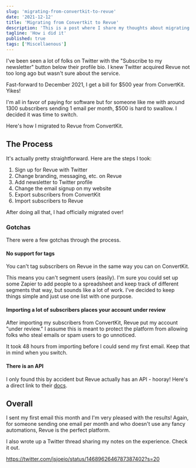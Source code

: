 ```yaml
---
slug: 'migrating-from-convertkit-to-revue'
date: '2021-12-12'
title: 'Migrating from Convertkit to Revue'
description: 'This is a post where I share my thoughts about migrating my email newsletter from ConvertKit to Revue.'
tagline: 'How i did it'
published: true
tags: ['Miscellaenous']
---
```


I've been seen a lot of folks on Twitter with the "Subscribe to my newsletter" button below their profile bio. I knew Twitter acquired Revue not too long ago but wasn't sure about the service.

Fast-forward to December 2021, I get a bill for $500 year from ConvertKit. Yikes!

I'm all in favor of paying for software but for someone like me with around 1300 subscribers sending 1 email per month, $500 is hard to swallow. I decided it was time to switch.

Here's how I migrated to Revue from ConvertKit.

## The Process

It's actually pretty straightforward. Here are the steps I took:

1. Sign up for Revue with Twitter
2. Change branding, messaging, etc. on Revue
3. Add newsletter to Twitter profile
4. Change the email signup on my website
5. Export subscribers from ConvertKit
6. Import subscribers to Revue

After doing all that, I had officially migrated over!

### Gotchas

There were a few gotchas through the process.

#### No support for tags

You can't tag subscribers on Revue in the same way you can on ConvertKit.

This means you can't segment users (easily). I'm sure you could set up some Zapier to add people to a spreadsheet and keep track of different segments that way, but sounds like a lot of work. I've decided to keep things simple and just use one list with one purpose.

#### Importing a lot of subscribers places your account under review

After importing my subscribers from ConvertKit, Revue put my account "under review." I assume this is meant to protect the platform from allowing folks who steal emails or spam users to go unnoticed.

It took 48 hours from importing before I could send my first email. Keep that in mind when you switch.

#### There is an API

I only found this by accident but Revue actually has an API - hooray! Here's a direct link to their [docs](https://www.getrevue.co/api#overview).

## Overall

I sent my first email this month and I'm very pleased with the results! Again, for someone sending one email per month and who doesn't use any fancy automations, Revue is the perfect platform.

I also wrote up a Twitter thread sharing my notes on the experience. Check it out.

https://twitter.com/jsjoeio/status/1468962646787387402?s=20
